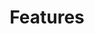 ---
layout: default
title: Features
nav_order: 20
has_children: true
has_toc: true
back_to_top: false
---